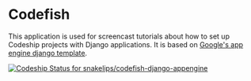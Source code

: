 Codefish
======================

This application is used for screencast tutorials about how to set up Codeship projects with Django applications. It is based on [Google's app engine django template](https://code.google.com/p/google-app-engine-samples/source/browse/trunk/django_example).

[ ![Codeship Status for snakelips/codefish-django-appengine](https://codeship.com/projects/e72dbc90-ac93-0133-bf44-1e5da553331a/status?branch=master)](https://codeship.com/projects/131696)
